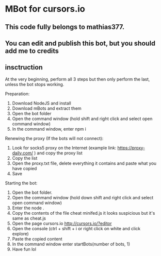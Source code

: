 # MBot for cursors.io  
## This code fully belongs to mathias377.  
## You can edit and publish this bot, but you should add me to credits

## insctruction
At the very beginning, perform all 3 steps but then only perform the last, unless the bot stops working.

Preparation:
1. Download NodeJS and install
2. Download mBots and extract them
3. Open the bot folder
4. Open the command window (hold shift and right click and select open command window)
5. In the command window, enter npm i

Renewing the proxy (If the bots will not connect):
1. Look for socks5 proxy on the Internet (example link: https://proxy-daily.com/ ) and copy the proxy list
2. Copy the list
3. Open the proxy.txt file, delete everything it contains and paste what you have copied
4. Save

Starting the bot:
1. Open the bot folder.
2. Open the command window (hold down shift and right click and select open command window)
3. Enter the node .
4. Copy the contents of the file cheat minifed.js it looks suspicious but it's same as cheat.js
5. Open the page cursors.io http://cursors.io/?editor
6. Open the console (ctrl + shift + i or right click on white and click explore)
7. Paste the copied content
8. In the command window enter startBots(number of bots, 1)
9. Have fun lol
